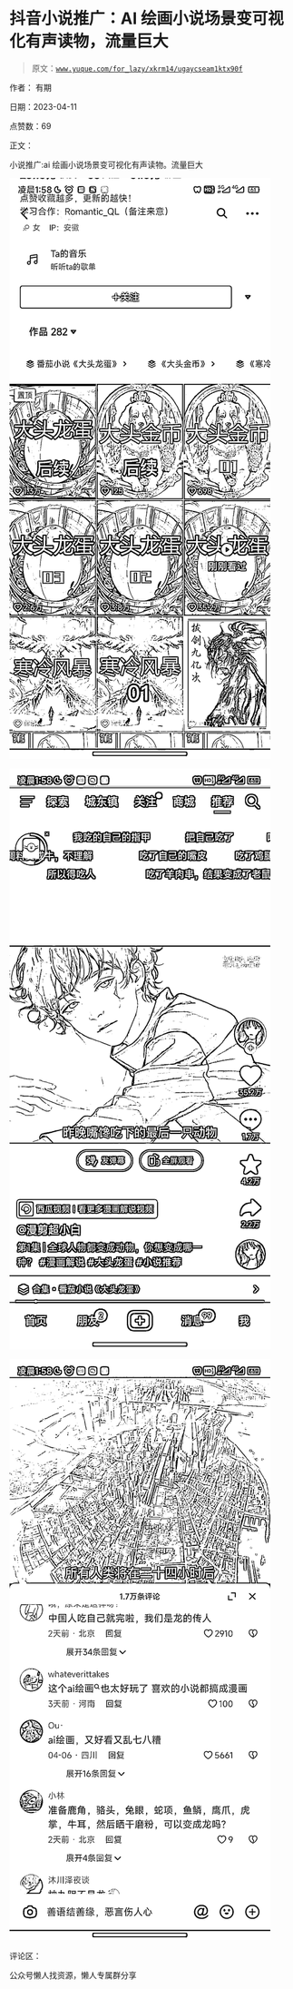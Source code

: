 # 抖音小说推广：AI 绘画小说场景变可视化有声读物，流量巨大

> 原文：[`www.yuque.com/for_lazy/xkrm14/ugaycseam1ktx90f`](https://www.yuque.com/for_lazy/xkrm14/ugaycseam1ktx90f)



作者： 有期



日期：2023-04-11



点赞数：69



正文：



小说推广:ai 绘画小说场景变可视化有声读物。流量巨大



![](img/1c6805b62c79c0e4f39b130073acfa26.png)



![](img/a31ad2fd44edc1cf5399a1fb308a0f05.png)



![](img/4e5af4b9a72e83d19426eb9e9286fcf6.png)



评论区：



公众号懒人找资源，懒人专属群分享


